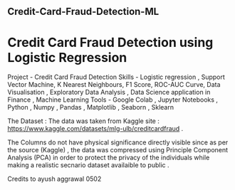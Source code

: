 ## Credit-Card-Fraud-Detection-ML
# Credit Card Fraud Detection using Logistic Regression


Project - Credit Card Fraud Detection
Skills - Logistic regression , Support Vector Machine, K Nearest Neighbours, F1 Score, ROC-AUC Curve, Data Visualisation , Exploratory Data Analysis , Data Science application in Finance , Machine Learning
Tools - Google Colab , Jupyter Notebooks , Python , Numpy , Pandas , Matplotlib , Seaborn , Sklearn

The Dataset :
The data was taken from Kaggle site : https://www.kaggle.com/datasets/mlg-ulb/creditcardfraud .

The Columns do not have physical significance directly visible since as per the source (Kaggle) , the data was compressed using Principle Component Analysis (PCA) in order to protect the privacy of the individuals while making a realistic secnario dataset availaible to public .

Credits to ayush aggrawal 0502
